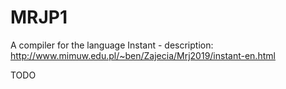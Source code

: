 # MRJP1
A compiler for the language Instant - description: http://www.mimuw.edu.pl/~ben/Zajecia/Mrj2019/instant-en.html

TODO